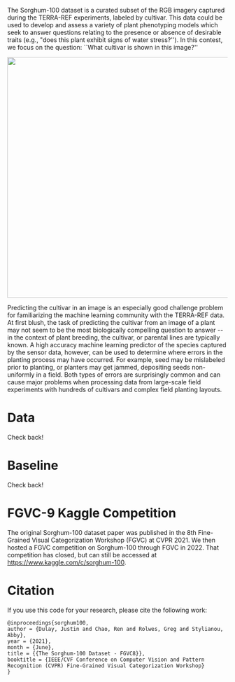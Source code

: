 The Sorghum-100 dataset is a curated subset of the RGB imagery captured during the TERRA-REF experiments, labeled by cultivar. This data could be used to develop and assess a variety of plant phenotyping models which seek to answer questions relating to the presence or absence of desirable traits (e.g., "does this plant exhibit signs of water stress?''). In this contest, we focus on the question: ``What cultivar is shown in this image?''

<img src="https://terraref.org/sites/terraref.org/files/TERRA-REF-Scanner.jpg" width="550px"/>

Predicting the cultivar in an image is an especially good challenge problem for familiarizing the machine learning community with the TERRA-REF data. At first blush, the task of predicting the cultivar from an image of a plant may not seem to be the most biologically compelling question to answer -- in the context of plant breeding, the cultivar, or parental lines are typically known. A high accuracy machine learning predictor of the species captured by the sensor data, however, can be used to determine where errors in the planting process may have occurred. For example, seed may be mislabeled prior to planting, or planters may get jammed, depositing seeds non-uniformly in a field. Both types of errors are surprisingly common and can cause major problems when processing data from large-scale field experiments with hundreds of cultivars and complex field planting layouts.

# Data

Check back!

# Baseline

Check back!

# FGVC-9 Kaggle Competition
The original Sorghum-100 dataset paper was published in the 8th Fine-Grained Visual Categorization Workshop (FGVC) at CVPR 2021. We then hosted a FGVC competition on Sorghum-100 through FGVC in 2022. That competition has closed, but can still be accessed at https://www.kaggle.com/c/sorghum-100.

# Citation
If you use this code for your research, please cite the following work:
```
@inproceedings{sorghum100,
author = {Dulay, Justin and Chao, Ren and Rolwes, Greg and Stylianou, Abby},
year = {2021},
month = {June},
title = {{The Sorghum-100 Dataset - FGVC8}},
booktitle = {IEEE/CVF Conference on Computer Vision and Pattern Recognition (CVPR) Fine-Grained Visual Categorization Workshop}
}
```
